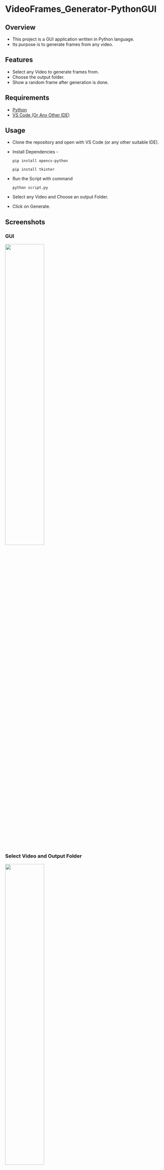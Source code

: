 # VideoFrames_Generator-PythonGUI
## Overview
* This project is a GUI application written in Python language.
* Its purpose is to generate frames from any video.

## Features
* Select any Video to generate frames from.
* Choose the output folder.
* Show a random frame after generation is done.

## Requirements
* [Python](https://www.python.org/downloads/)
* [VS Code (Or Any Other IDE)](https://code.visualstudio.com/download)

## Usage
* Clone the repository and open with VS Code (or any other suitable IDE).
* Install Dependencies - 

  ```pip install opencv-python```
  
  ```pip install tkinter```
  
* Run the Script with command 

  ```python script.py```

* Select any Video and Choose an output Folder.
* Click on Generate.

## Screenshots
### GUI
<img src="https://github.com/aka-nikko/VideoFrames_Generator-PythonGUI/blob/master/screenshots/GUI.png" width="50%">

### Select Video and Output Folder
<img src="https://github.com/aka-nikko/VideoFrames_Generator-PythonGUI/blob/master/screenshots/select.png" width="50%">

### Generate Frames
<img src="https://github.com/aka-nikko/VideoFrames_Generator-PythonGUI/blob/master/screenshots/generate.png" width="50%">

### Random Frame
<img src="https://github.com/aka-nikko/VideoFrames_Generator-PythonGUI/blob/master/screenshots/random_img.png" width="50%">

### Exception Handling
<img src="https://github.com/aka-nikko/VideoFrames_Generator-PythonGUI/blob/master/screenshots/exception.png" width="50%">

### Frames
<img src="https://github.com/aka-nikko/VideoFrames_Generator-PythonGUI/blob/master/screenshots/frames.png" width="50%">


